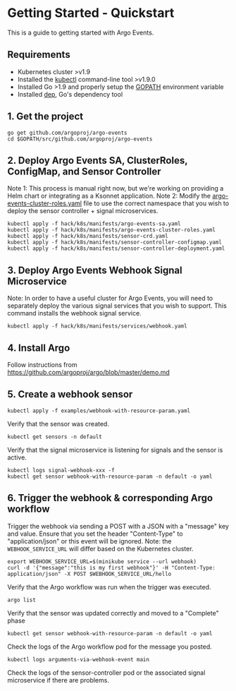 # Getting Started - Quickstart
This is a guide to getting started with Argo Events.

## Requirements
* Kubernetes cluster >v1.9
* Installed the [kubectl](https://kubernetes.io/docs/tasks/tools/install-kubectl/) command-line tool >v1.9.0
* Installed Go >1.9 and properly setup the [GOPATH](https://golang.org/doc/install) environment variable
* Installed [dep](https://golang.github.io/dep/docs/installation.html), Go's dependency tool

## 1. Get the project
```
go get github.com/argoproj/argo-events
cd $GOPATH/src/github.com/argoproj/argo-events
```

## 2. Deploy Argo Events SA, ClusterRoles, ConfigMap, and Sensor Controller
Note 1: This process is manual right now, but we're working on providing a Helm chart or integrating as a Ksonnet application.
Note 2: Modify the [argo-events-cluster-roles.yaml](../hack/k8s/manifests/argo-events-cluster-roles.yaml) file to use the correct namespace that you wish to deploy the sensor controller + signal microservices.
```
kubectl apply -f hack/k8s/manifests/argo-events-sa.yaml
kubectl apply -f hack/k8s/manifests/argo-events-cluster-roles.yaml
kubectl apply -f hack/k8s/manifests/sensor-crd.yaml
kubectl apply -f hack/k8s/manifests/sensor-controller-configmap.yaml
kubectl apply -f hack/k8s/manifests/sensor-controller-deployment.yaml
```

## 3. Deploy Argo Events Webhook Signal Microservice
Note: In order to have a useful cluster for Argo Events, you will need to separately deploy the various signal services that you wish to support. This command installs the webhook signal service.
```
kubectl apply -f hack/k8s/manifests/services/webhook.yaml
```

## 4. Install Argo
Follow instructions from https://github.com/argoproj/argo/blob/master/demo.md

## 5. Create a webhook sensor
```
kubectl apply -f examples/webhook-with-resource-param.yaml
```

Verify that the sensor was created.
```
kubectl get sensors -n default
```

Verify that the signal microservice is listening for signals and the sensor is active.
```
kubectl logs signal-webhook-xxx -f
kubectl get sensor webhook-with-resource-param -n default -o yaml
```

## 6. Trigger the webhook & corresponding Argo workflow
Trigger the webhook via sending a POST with a JSON with a "message" key and value. 
Ensure that you set the header "Content-Type" to "application/json" or this event will be ignored.
Note: the `WEBHOOK_SERVICE_URL` will differ based on the Kubernetes cluster.
```
export WEBHOOK_SERVICE_URL=$(minikube service --url webhook)
curl -d '{"message":"this is my first webhook"}' -H "Content-Type: application/json" -X POST $WEBHOOK_SERVICE_URL/hello
```

Verify that the Argo workflow was run when the trigger was executed.
```
argo list
```

Verify that the sensor was updated correctly and moved to a "Complete" phase
```
kubectl get sensor webhook-with-resource-param -n default -o yaml
```

Check the logs of the Argo workflow pod for the message you posted.
```
kubectl logs arguments-via-webhook-event main
```

Check the logs of the sensor-controller pod or the associated signal microservice if there are problems.